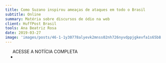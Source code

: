 ```yaml
---
title: Como Suzano inspirou ameaças de ataques em todo o Brasil
subtitle: Online
summary: Matéria sobre discursos de ódio na web
client: HuffPost Brasil
tools: Ana Beatriz Rosa
date: 2019-03-27
image: 'images/posts/46-1-1y30778alyevk2mnss02nh726nyvdppjgkevfa1s65b8.png'
---
```




<div class="post__share"><ul class="share__list list-reset">ACESSE A NOTÍCIA COMPLETA<li class="share__item" style="margin-left: 10px"><a class="share__link share__facebook" style="background: #fa5657" href="https://www.huffpostbrasil.com/entry/suzano-ameacas-ataques_br_5c994707e4b0f7bfa1b56b11" title="Link" rel="nofollow"><i class="fa-solid fa-link"></i></a></li></ul></div>
<!-- <div class="gallery-box"><div class="gallery"><img src="/clipping/images/example-1.jpg" loading="lazy" alt="Project"><img src="/clipping/images/example-2.jpg" loading="lazy" alt="Project"></div><em>Gallery / <a href="https://www.freepik.com/" target="_blank">Freepic</a></em></div> -->